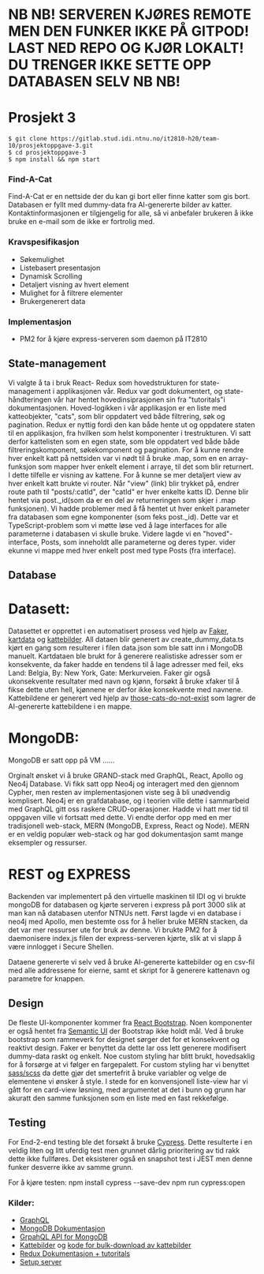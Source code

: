 # **NB NB!** SERVEREN KJØRES REMOTE MEN DEN FUNKER IKKE PÅ GITPOD! LAST NED REPO OG KJØR LOKALT! DU TRENGER IKKE SETTE OPP DATABASEN SELV **NB NB!**

# Prosjekt 3

`$ git clone https://gitlab.stud.idi.ntnu.no/it2810-h20/team-10/prosjektoppgave-3.git`  
`$ cd prosjektoppgave-3`  
`$ npm install &&
npm start`

### Find-A-Cat
Find-A-Cat er en nettside der du kan gi bort eller finne katter som gis bort. Databasen er fyllt med dummy-data fra AI-genererte bilder av katter.
Kontaktinformasjonen er tilgjengelig for alle, så vi anbefaler brukeren å ikke bruke en e-mail som de ikke er fortrolig med.

### Kravspesifikasjon
* Søkemulighet
* Listebasert presentasjon
* Dynamisk Scrolling
* Detaljert visning av hvert element
* Mulighet for å filtrere elementer
* Brukergenerert data

### Implementasjon
* PM2 for å kjøre express-serveren som daemon på IT2810


## State-management
 
Vi valgte å ta i bruk React- Redux som hovedstrukturen for state-management i applikasjonen vår.
Redux var godt dokumentert, og state-håndteringen vår har hentet hovedinsiprasjonen sin fra "tutoritals"i dokumentasjonen.
Hoved-logikken i vår applikasjon er en liste med katteobjekter, "cats", som blir oppdatert ved både filtrering, søk og pagination.
Redux er nyttig fordi den kan både hente ut og oppdatere staten til en applikasjon, fra hvilken som helst komponenter i trestrukturen. 
Vi satt derfor kattelisten som en egen state, som ble oppdatert ved både både filtreringskomponent, søkekomponent og pagination. 
For å kunne rendre hver enkelt katt på nettsiden var vi nødt til å bruke .map, som en en array-funksjon som mapper hver enkelt element i arraye, til det som blir returnert.
I dette tilfelle er visning av kattene. 
For å kunne se mer detaljert view av hver enkelt katt brukte vi router. 
Når "view" (link) blir trykket på, endrer route path til "posts/:catId", der "catId" er hver enkelte katts ID.
Denne blir hentet via post._id(som da er en del av returneringen som skjer i .map funksjonen). 
Vi hadde problemer med å få hentet ut hver enkelt parameter fra databasen som egne komponenter (som feks post._id). 
Dette var et TypeScript-problem som vi møtte løse ved å lage interfaces for alle parameterne i databasen vi skulle bruke.
Videre lagde vi en "hoved"-interface, Posts, som inneholdt alle parameterne og deres typer. 
vider ekunne vi mappe med hver enkelt post med type Posts (fra interface). 



## Database 
# Datasett:
Datasettet er opprettet i en automatisert prosess ved hjelp av [Faker](https://www.npmjs.com/package/faker), [kartdata](https://kartkatalog.geonorge.no/metadata/matrikkelen-adresse/f7df7a18-b30f-4745-bd64-d0863812350c) og [kattebilder](https://thiscatdoesnotexist.com/). All dataen blir generert av create_dummy_data.ts kjørt en gang som resulterer i filen data.json som ble satt inn i MongoDB manuelt. Kartdataen ble brukt for å generere realistiske adresser som er konsekvente, da faker hadde en tendens til å lage adresser med feil, eks Land: Belgia, By: New York, Gate: Merkurveien. Faker gir også ukonsekvente resultater med navn og kjønn, forsøkt å bruke xfaker til å fikse dette uten hell, kjønnene er derfor ikke konsekvente med navnene. Kattebildene er generert ved hjelp av [those-cats-do-not-exist](https://github.com/theaklair/those-cats-do-not-exist) som lagrer de AI-genererte kattebildene i en mappe.

# MongoDB:
MongoDB er satt opp på VM  ......

Orginalt ønsket vi å bruke GRAND-stack med GraphQL, React, Apollo og Neo4j Database. Vi fikk satt opp Neo4j og interagert med den gjennom Cypher, men resten av implementasjonen viste seg å bli unødvendig komplisert. Neo4j er en grafdatabase, og i teorien ville dette i sammarbeid med GraphQL gitt oss raskere CRUD-operasjoner. Hadde vi hatt mer tid til oppgaven ville vi fortsatt med dette. Vi endte derfor opp med en mer tradisjonell web-stack, MERN (MongoDB, Express, React og Node). MERN er en veldig populær web-stack og har god dokumentasjon samt mange eksempler og ressurser.

# REST og EXPRESS
Backenden var implementert på den virtuelle maskinen til IDI og vi brukte mongoDB for databasen og kjørte serveren i express på port 3000 slik at man 
kan nå databasen utenfor NTNUs nett. Først lagde vi en database i neo4j med Apollo, men bestemte oss for å heller bruke MERN stacken, da det var mer 
ressurser ute for bruk av denne. Vi brukte PM2 for å daemonisere index.js filen der express-serveren kjørte, slik at vi slapp å være innlogget i 
Secure Shellen. 

Dataene genererte vi selv ved å bruke AI-genererte kattebilder og en csv-fil med alle addressene for eierne, samt et skript for å generere kattenavn og 
parametre for knappen. 


## Design
De fleste UI-komponenter kommer fra [React Bootstrap](https://react-bootstrap.github.io/). Noen komponenter er også hentet fra [Semantic UI](https://react.semantic-ui.com/) der Bootstrap ikke holdt mål. Ved å bruke bootstrap som rammeverk for designet sørger det for et konsekvent og reaktivt design. Faker er benyttet da dette lar oss lett generere modifisert dummy-data raskt og enkelt. Noe custom styling har blitt brukt, hovedsaklig for å forsørge at vi følger en fargepalett. For custom styling har vi benyttet [sass/scss](https://sass-lang.com/) da dette gjør det smertefrit å bruke variabler og velge de elementene vi ønsker å style. I stede for en konvensjonell liste-view har vi gått for en card-view løsning, med argumentet at det i bunn og grunn har akuratt den samme funksjonen som en liste med en fast rekkefølge.

## Testing
For End-2-end testing ble det forsøkt å bruke [Cypress](https://www.cypress.io/). Dette resulterte i en veldig liten og litt uferdig test men grunnet dårlig prioritering av tid rakk dette ikke fullføres.
Det eksisterer også en snapshot test i JEST men denne funker desverre ikke av samme grunn.

For å kjøre testen:
npm install cypress --save-dev
npm run cypress:open

### Kilder:
* [GraphQL](https://www.howtographql.com/graphql-js/0-introduction/)
* [MongoDB Dokumentasjon](https://docs.mongodb.com/manual/)
* [GrpahQL API for MongoDB](https://docs.mongodb.com/realm/graphql/)
* [Kattebilder](https://thiscatdoesnotexist.com/) og [kode for bulk-download av kattebilder](https://github.com/theaklair/those-cats-do-not-exist)
* [Redux Dokumentasjon + tutoritals](https://redux.js.org/)
* [Setup server](https://dev.to/loujaybee/using-create-react-app-with-express)
